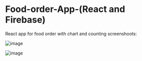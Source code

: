 # Food-order-App-(React and Firebase)
React app for food order with chart and counting
screenshoots:


![image](https://user-images.githubusercontent.com/91044351/185397847-b5ca0da7-d607-4f31-9b50-874fa4164a1d.png)

![image](https://user-images.githubusercontent.com/91044351/185397927-ed05c01f-e4fb-47fa-ab04-eef5958147c6.png)
